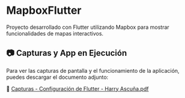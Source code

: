 # MapboxFlutter

Proyecto desarrollado con Flutter utilizando Mapbox para mostrar funcionalidades de mapas interactivos.

## 📷 Capturas y App en Ejecución

Para ver las capturas de pantalla y el funcionamiento de la aplicación, puedes descargar el documento adjunto:

📄 [Capturas - Configuración de Flutter - Harry Ascuña.pdf](Capturas%20-%20Configuración%20de%20Flutter-Harry%20Ascuña.pdf)
